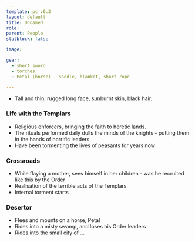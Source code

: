 ```yaml
---
template: pc v0.3
layout: default
title: Unnamed
role: 
parent: People
statblock: false

image: 

gear:
  - short sword
  - torches
  - Petal (horse) - saddle, blanket, short rope

---
```


- Tall and thin, rugged long face, sunburnt skin, black hair.

### Life with the Templars

- Religious enforcers, bringing the faith to heretic lands.
- The rituals performed daily dulls the minds of the knights - putting them in the hands of horrific leaders
- Have been tormenting the lives of peasants for years now

### Crossroads

- While flaying a mother, sees himself in her children - was he recruited like this by the Order
- Realisation of the terrible acts of the Templars
- Internal torment starts

### Desertor

- Flees and mounts on a horse, Petal
- Rides into a misty swamp, and loses his Order leaders 
- Rides into the small city of ...